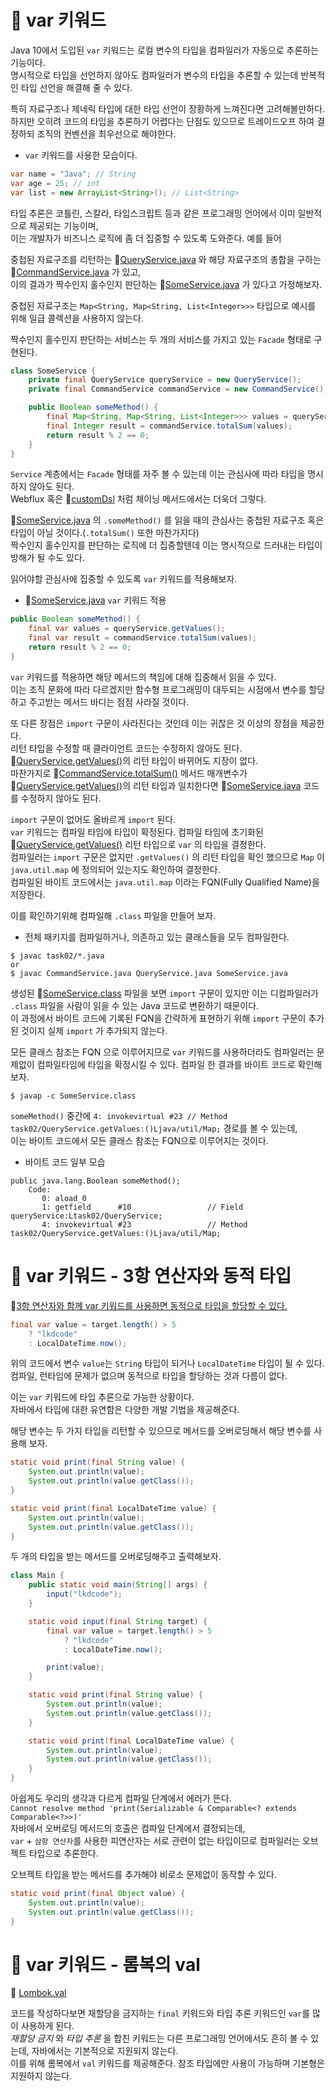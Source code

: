 # 🎯 var 키워드

Java 10에서 도입된 `var` 키워드는 로컬 변수의 타입을 컴파일러가 자동으로 추론하는 기능이다.  
명시적으로 타입을 선언하지 않아도 컴파일러가 변수의 타입을 추론할 수 있는데 반복적인 타입 선언을 해결해 줄 수 있다.  

특히 자료구조나 제네릭 타입에 대한 타입 선언이 장황하게 느껴진다면 고려해볼만하다.  
하지만 오히려 코드의 타입을 추론하기 어렵다는 단점도 있으므로 트레이드오프 하여 결정하되 조직의 컨벤션을 최우선으로 해야한다.  

- `var` 키워드를 사용한 모습이다.

```java
var name = "Java"; // String
var age = 25; // int
var list = new ArrayList<String>(); // List<String>
```

타입 추론은 코틀린, 스칼라, 타입스크립트 등과 같은 프로그래밍 언어에서 이미 일반적으로 제공되는 기능이며,  
이는 개발자가 비즈니스 로직에 좀 더 집중할 수 있도록 도와준다. 예를 들어  

중첩된 자료구조를 리턴하는 🔗[QueryService.java](./src/main/java/task01/QueryService.java) 와 해당 자료구조의 총합을 구하는 🔗[CommandService.java](./src/main/java/task01/CommandService.java) 가 있고,  
이의 결과가 짝수인지 홀수인지 판단하는 🔗[SomeService.java](./src/main/java/task01/SomeService.java) 가 있다고 가정해보자.  

중첩된 자료구조는 `Map<String, Map<String, List<Integer>>>` 타입으로 예시를 위해 일급 콜렉션을 사용하지 않는다.  

짝수인지 홀수인지 판단하는 서비스는 두 개의 서비스를 가지고 있는 `Facade` 형태로 구현된다.  

```java
class SomeService {
    private final QueryService queryService = new QueryService();
    private final CommandService commandService = new CommandService();

    public Boolean someMethod() {
        final Map<String, Map<String, List<Integer>>> values = queryService.getValues();
        final Integer result = commandService.totalSum(values);
        return result % 2 == 0;
    }
}
```

`Service` 계층에서는 `Facade` 형태를 자주 볼 수 있는데 이는 관심사에 따라 타입을 명시하지 않아도 된다.  
Webflux 혹은 🔗[customDsl](../custom-dsl/README.md) 처럼 체이닝 메서드에서는 더욱더 그렇다.  

🔗[SomeService.java](./src/main/java/task01/SomeService.java) 의 `.someMethod()` 를 읽을 때의 관심사는 중첩된 자료구조 혹은 타입이 아닐 것이다.(`.totalSum()` 또한 마찬가지다)  
짝수인지 홀수인지를 판단하는 로직에 더 집중할텐데 이는 명시적으로 드러내는 타입이 방해가 될 수도 있다.  

읽어야할 관심사에 집중할 수 있도록 `var` 키워드를 적용해보자.  

- 🔗[SomeService.java](./src/main/java/task02/SomeService.java) `var` 키워드 적용

```java
public Boolean someMethod() {
    final var values = queryService.getValues();
    final var result = commandService.totalSum(values);
    return result % 2 == 0;
}
```

`var` 키워드를 적용하면 해당 메서드의 책임에 대해 집중해서 읽을 수 있다.  
이는 조직 문화에 따라 다르겠지만 함수형 프로그래밍이 대두되는 시점에서 변수를 할당하고 주고받는 메서드 바디는 점점 사라질 것이다.  

또 다른 장점은 `import` 구문이 사라진다는 것인데 이는 귀찮은 것 이상의 장점을 제공한다.  
리턴 타입을 수정할 때 클라이언트 코드는 수정하지 않아도 된다.  
🔗[QueryService.getValues()](./src/main/java/task02/QueryService.java)의 리턴 타입이 바뀌어도 지장이 없다.  
마찬가지로 🔗[CommandService.totalSum()](./src/main/java/task02/CommandService.java) 메서드 매개변수가 🔗[QueryService.getValues()](./src/main/java/task02/QueryService.java)의 리턴 타입과 일치한다면 🔗[SomeService.java](./src/main/java/task02/SomeService.java) 코드를 수정하지 않아도 된다.  

`import` 구문이 없어도 올바르게 `import` 된다.  
`var` 키워드는 컴파일 타임에 타입이 확정된다. 컴파일 타임에 초기화된 🔗[QueryService.getValues()](./src/main/java/task02/QueryService.java) 리턴 타입으로 `var` 의 타입을 결정한다.  
컴파일러는 `import` 구문은 없지만 `.getValues()` 의 리턴 타입을 확인 했으므로 `Map` 이 `java.util.map` 에 정의되어 있는지도 확인하여 결정한다.  
컴파일된 바이트 코드에서는 `java.util.map` 이라는 FQN(Fully Qualified Name)을 저장한다.  

이를 확인하기위해 컴파일해 `.class` 파일을 만들어 보자.  

- 전체 패키지를 컴파일하거나, 의존하고 있는 클래스들을 모두 컴파일한다.  

```shell
$ javac task02/*.java
or
$ javac CommandService.java QueryService.java SomeService.java
```

생성된 🔗[SomeService.class](./src/main/java/task02/CommandService.class) 파일을 보면 `import` 구문이 있지만 이는 디컴파일러가 `.class` 파일을 사람이 읽을 수 있는 Java 코드로 변환하기 때문이다.  
이 과정에서 바이트 코드에 기록된 FQN을 간략하게 표현하기 위해 `import` 구문이 추가된 것이지 실제 `import` 가 추가되지 않는다.  

모든 클래스 참조는 FQN 으로 이루어지므로 `var` 키워드를 사용하더라도 컴파일러는 문제없이 컴파일타임에 타입을 확정시킬 수 있다.
컴파일 한 결과를 바이트 코드로 확인해보자.  

```shell
$ javap -c SomeService.class
```

`someMethod()` 중간에 `4: invokevirtual #23 // Method task02/QueryService.getValues:()Ljava/util/Map;` 경로를 볼 수 있는데,  
이는 바이트 코드에서 모든 클래스 참조는 FQN으로 이루어지는 것이다.  


- 바이트 코드 일부 모습 

```shell
public java.lang.Boolean someMethod();
    Code:
       0: aload_0
       1: getfield      #10                 // Field queryService:Ltask02/QueryService;
       4: invokevirtual #23                 // Method task02/QueryService.getValues:()Ljava/util/Map;
```

# 🎯 var 키워드 - 3항 연산자와 동적 타입

🔗[3항 연산자와 함께 var 키워드를 사용하면 동적으로 타입을 할당할 수 있다.](./src/main/java/task03/Main.java)  

```java
final var value = target.length() > 5
    ? "lkdcode"
    : LocalDateTime.now();
```

위의 코드에서 변수 `value`는 `String` 타입이 되거나 `LocalDateTime` 타입이 될 수 있다.  
컴파일, 런타임에 문제가 없으며 동적으로 타입을 할당하는 것과 다름이 없다.  

이는 `var` 키워드에 타입 추론으로 가능한 상황이다.  
자바에서 타입에 대한 유연함은 다양한 개발 기법을 제공해준다.  

해당 변수는 두 가지 타입을 리턴할 수 있으므로 메서드를 오버로딩해서 해당 변수를 사용해 보자.  

```java
static void print(final String value) {
    System.out.println(value);
    System.out.println(value.getClass());
}

static void print(final LocalDateTime value) {
    System.out.println(value);
    System.out.println(value.getClass());
}
```

두 개의 타입을 받는 메서드를 오버로딩해주고 출력해보자.

```java
class Main {
    public static void main(String[] args) {
        input("lkdcode");
    }

    static void input(final String target) {
        final var value = target.length() > 5
            ? "lkdcode"
            : LocalDateTime.now();

        print(value);
    }

    static void print(final String value) {
        System.out.println(value);
        System.out.println(value.getClass());
    }

    static void print(final LocalDateTime value) {
        System.out.println(value);
        System.out.println(value.getClass());
    }
}
```

아쉽게도 우리의 생각과 다르게 컴파일 단계에서 에러가 뜬다.  
`Cannot resolve method 'print(Serializable & Comparable<? extends Comparable<?>>)'`  
자바에서 오버로딩 메서드의 호출은 컴파일 단계에서 결정되는데,  
`var` + `삼항 연산자`를 사용한 피연산자는 서로 관련이 없는 타입이므로 컴파일러는 오브젝트 타입으로 추론한다.  

오브젝트 타입을 받는 메서드를 추가해야 비로소 문제없이 동작할 수 있다.  

```java
static void print(final Object value) {
    System.out.println(value);
    System.out.println(value.getClass());
}
```

# 🎯 var 키워드 - 롬복의 val

🔗 [Lombok.val](/src/main/java/task04/LombokVal.java)

코드를 작성하다보면 재할당을 금지하는 `final` 키워드와 타입 추론 키워드인 `var`를 많이 사용하게 된다.  
_재할당 금지_ 와 _타입 추론_ 을 합친 키워드는 다른 프로그래밍 언어에서도 흔히 볼 수 있는데, 자바에서는 기본적으로 지원되지 않는다.  
이를 위해 롬복에서 `val` 키워드를 제공해준다. 참조 타입에만 사용이 가능하며 기본형은 지원하지 않는다.  